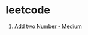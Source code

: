 # leetcode

1. [Add two Number - Medium](https://github.com/turgayh/leetcode/tree/master/Add%20Two%20Numbers)
